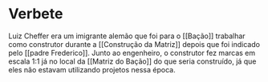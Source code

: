 # Verbete
Luiz Cheffer era um imigrante alemão que foi para o [[Bação]] trabalhar como construtor durante a [[Construção da Matriz]] depois que foi indicado pelo [[padre Frederico]].  Junto ao engenheiro, o construtor fez marcas em escala 1:1 já no local da [[Matriz do Bação]] do que seria construído, já que eles não estavam utilizando projetos nessa época. 